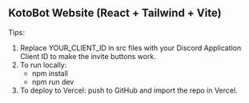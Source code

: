 KotoBot Website (React + Tailwind + Vite)
------------------------------------------------
Tips:
1. Replace YOUR_CLIENT_ID in src files with your Discord Application Client ID to make the invite buttons work.
2. To run locally:
   - npm install
   - npm run dev
3. To deploy to Vercel: push to GitHub and import the repo in Vercel.
